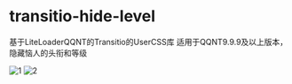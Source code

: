 # transitio-hide-level
基于LiteLoaderQQNT的Transitio的UserCSS库
适用于QQNT9.9.9及以上版本，隐藏恼人的头衔和等级

![1](https://github.com/SoudayoWwww/transitio-hide-level/assets/52328223/7c516c9b-5b33-4add-86eb-9d28b63ab7b5)
![2](https://github.com/SoudayoWwww/transitio-hide-level/assets/52328223/6e092bc6-cc83-4400-b846-2e2c51f25176)
